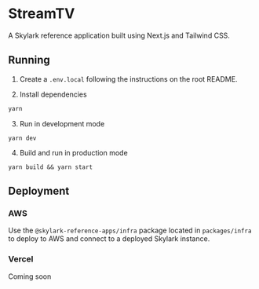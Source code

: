# StreamTV

A Skylark reference application built using Next.js and Tailwind CSS.

## Running

1. Create a `.env.local` following the instructions on the root README.

2. Install dependencies

```bash
yarn
```

3. Run in development mode

```
yarn dev
```

4. Build and run in production mode

```
yarn build && yarn start
```

## Deployment

### AWS

Use the `@skylark-reference-apps/infra` package located in `packages/infra` to deploy to AWS and connect to a deployed Skylark instance.

### Vercel

Coming soon
